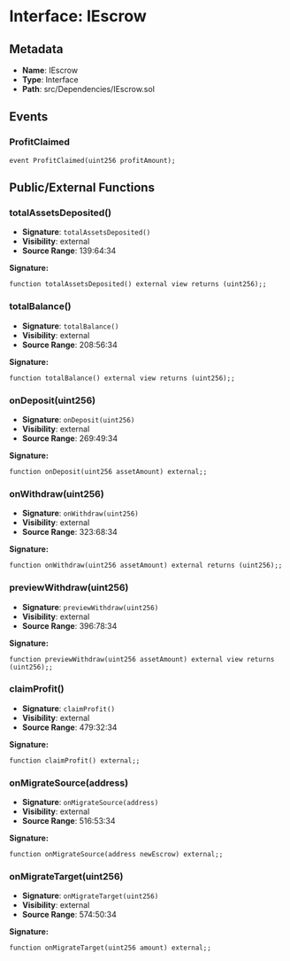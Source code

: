 # Interface: IEscrow

## Metadata

- **Name**: IEscrow
- **Type**: Interface
- **Path**: src/Dependencies/IEscrow.sol

## Events

### ProfitClaimed

```solidity
event ProfitClaimed(uint256 profitAmount);
```

## Public/External Functions

### totalAssetsDeposited()

- **Signature**: `totalAssetsDeposited()`
- **Visibility**: external
- **Source Range**: 139:64:34

**Signature:**
```solidity
function totalAssetsDeposited() external view returns (uint256);;
```

### totalBalance()

- **Signature**: `totalBalance()`
- **Visibility**: external
- **Source Range**: 208:56:34

**Signature:**
```solidity
function totalBalance() external view returns (uint256);;
```

### onDeposit(uint256)

- **Signature**: `onDeposit(uint256)`
- **Visibility**: external
- **Source Range**: 269:49:34

**Signature:**
```solidity
function onDeposit(uint256 assetAmount) external;;
```

### onWithdraw(uint256)

- **Signature**: `onWithdraw(uint256)`
- **Visibility**: external
- **Source Range**: 323:68:34

**Signature:**
```solidity
function onWithdraw(uint256 assetAmount) external returns (uint256);;
```

### previewWithdraw(uint256)

- **Signature**: `previewWithdraw(uint256)`
- **Visibility**: external
- **Source Range**: 396:78:34

**Signature:**
```solidity
function previewWithdraw(uint256 assetAmount) external view returns (uint256);;
```

### claimProfit()

- **Signature**: `claimProfit()`
- **Visibility**: external
- **Source Range**: 479:32:34

**Signature:**
```solidity
function claimProfit() external;;
```

### onMigrateSource(address)

- **Signature**: `onMigrateSource(address)`
- **Visibility**: external
- **Source Range**: 516:53:34

**Signature:**
```solidity
function onMigrateSource(address newEscrow) external;;
```

### onMigrateTarget(uint256)

- **Signature**: `onMigrateTarget(uint256)`
- **Visibility**: external
- **Source Range**: 574:50:34

**Signature:**
```solidity
function onMigrateTarget(uint256 amount) external;;
```
